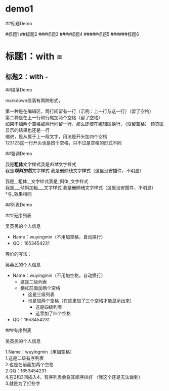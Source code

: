 # demo1


##标题Demo

#标题1
##标题2
###标题3
####标题4
#####标题5
######标题6

标题1：with =
===

标题2：with -
---


##段落Demo

markdown段落有两种形式，

第一种是在编辑区，两行间留有一行（示例：上一行与这一行）（留了空格）  
第二种是在上一行和行尾加两个空格（留了空格）  
如果不加两个空格或两行间留一行，那么即使在编辑区换行，（没留空格）
预览区显示的结果也还是一行  
    缩进，是从属于上一段文字，用法是开头加四个空格  
    123123这一行开头也是四个空格，只不过是空格的形式不同


##强调Demo

我是**粗体**文字样式我是*斜体*文字样式  
我是***倾斜加粗***文字样式    我是~~删除线~~文字样式（这里没安插件，不明显）

我是__粗体__文字样式我是_斜体_文字样式   
我是___倾斜加粗___文字样式     我是~~删除线~~文字样式（这里没安插件，不明显）    
*与_效果相同


##列表Demo


###无序列表

吴英民的个人信息

* Name：wuyingmin（不用加空格，自动换行）
* QQ：1653454231

等价的写法：

吴英民的个人信息

- Name：wuyingmin（不用加空格，自动换行）  
  - 这是二级列表  
  - 横杠前面加两个空格  
     - 这是三级列表  
     - 也是加两个空格（在这里加了三个空格才能显示出来）  
         - 这是四级列表  
         - 这里加了四个空格  
- QQ：1653454231



###有序列表

吴英民的个人信息

1.Name：wuyingmin（用加空格）  
  1.这是二级有序列表  
  2.也是在前面加两个空格  
2.QQ：1653454231  
4.在2和3间插入4，有序列表会将其顺序排好  （我这个还是无法做到）   
3.就是为了打些字 









